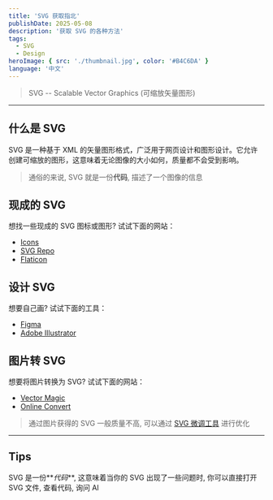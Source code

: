 ```yaml
---
title: 'SVG 获取指北'
publishDate: 2025-05-08
description: '获取 SVG 的各种方法'
tags:
  - SVG
  - Design
heroImage: { src: './thumbnail.jpg', color: '#B4C6DA' }
language: '中文'
---
```


> SVG -- Scalable Vector Graphics (可缩放矢量图形)

---

## 什么是 SVG

SVG 是一种基于 XML 的矢量图形格式，广泛用于网页设计和图形设计。它允许创建可缩放的图形，这意味着无论图像的大小如何，质量都不会受到影响。

> 通俗的来说, SVG 就是一份**代码**, 描述了一个图像的信息

## 现成的 SVG

想找一些现成的 SVG 图标或图形? 试试下面的网站：

- [Icons](https://icones.js.org/)
- [SVG Repo](https://www.svgrepo.com/)
- [Flaticon](https://www.flaticon.com/)

## 设计 SVG

想要自己画? 试试下面的工具：

- [Figma](https://www.figma.com/)
- [Adobe Illustrator](https://www.adobe.com/products/illustrator.html)

## 图片转 SVG

想要将图片转换为 SVG? 试试下面的网站：

- [Vector Magic](https://vectormagic.com/)
- [Online Convert](https://image.online-convert.com/convert-to-svg)

> 通过图片获得的 SVG 一般质量不高, 可以通过 [SVG 微调工具](https://jakearchibald.github.io/svgomg/) 进行优化

---

## Tips

SVG 是一份**_代码_**, 这意味着当你的 SVG 出现了一些问题时, 你可以直接打开 SVG 文件, 查看代码, 询问 AI
